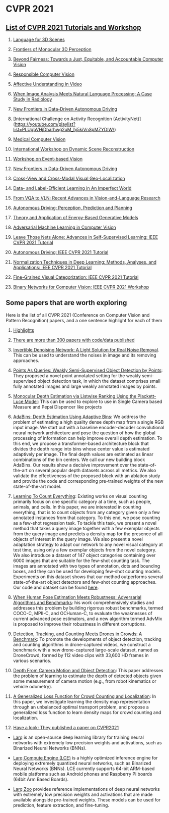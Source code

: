 # CVPR 2021


## [List of CVPR 2021 Tutorials and Workshop](https://www.reddit.com/r/computervision/comments/oa5z3o/list_of_cvpr_2021_tutorials_and_workshop/)

1. [Language for 3D Scenes](https://youtube.com/playlist?list=PLEIhq70yQhTACmNbXjFkA_yYTtR6LE8BR)

2. [Frontiers of Monocular 3D Perception](https://youtube.com/playlist?list=PLEIhq70yQhTDNvBPbec-Z1BgF5S22I3p6)
3. [Beyond Fairness: Towards a Just, Equitable, and Accountable Computer Vision](https://youtube.com/playlist?list=PLEIhq70yQhTCNF9oGxL1Xx3WQn8ddlP1m)
4. [Responsible Computer Vision](https://youtube.com/playlist?list=PLUgbVHjDharh-Vqk1K69uk7AUFKt9JTIl)
5. [Affective Understanding in Video](https://youtube.com/playlist?list=PLUgbVHjDharheJU376Upvk2DoBrmLYHdk)
6. [When Image Analysis Meets Natural Language Processing: A Case Study in Radiology](https://youtube.com/playlist?list=PLUgbVHjDhargV_dgD4TsNObumDvBcpAbm)
7. [New Frontiers in Data-Driven Autonomous Driving](https://youtube.com/playlist?list=PLUgbVHjDharjwxJUlbRObllPj-HRtTLTl)
8. [International Challenge on Activity Recognition (ActivityNet)](https://youtube.com/playlist?list=PLUgbVHjDharhwg2uM_hj5kiVnSpMZYDIW\)
9. [Medical Computer Vision](https://youtube.com/playlist?list=PLUgbVHjDharj9ttEepu-Vv3610-PCK9dK)
10. [International Workshop on Dynamic Scene Reconstruction](https://youtube.com/playlist?list=PLUgbVHjDharhGNLVoq2QkCalwTxIWkjWR)
11. [Workshop on Event-based Vision](https://youtube.com/playlist?list=PLUgbVHjDharj-uqu91nV_anULCfpQoi5b)
12. [New Frontiers in Data-Driven Autonomous Driving](https://youtube.com/playlist?list=PLUgbVHjDharjwxJUlbRObllPj-HRtTLTl)
13. [Cross-View and Cross-Modal Visual Geo-Localization](https://youtube.com/playlist?list=PLUgbVHjDharjTo9tk3xcPJHEkmi33ap-u)
14. [Data- and Label-Efficient Learning in An Imperfect World](https://youtube.com/playlist?list=PLUgbVHjDhari3K24ROdYth2OS4Y4hH028)
15. [From VQA to VLN: Recent Advances in Vision-and-Language Research](https://youtube.com/playlist?list=PLUgbVHjDhari645g1zmpo-MtOVap1FKxh)
16. [Autonomous Driving: Perception, Prediction and Planning](https://youtube.com/playlist?list=PLUgbVHjDhargdoZ9hLlKS6lJIYOqcYoND)
17. [Theory and Application of Energy-Based Generative Models](https://youtube.com/playlist?list=PLUgbVHjDharg7zIB00tCgk8dcrWLnWR0a)
18. [Adversarial Machine Learning in Computer Vision](https://youtube.com/playlist?list=PLUgbVHjDhargI044nRdTVQvc2p9-yORKL)
18. [Leave Those Nets Alone: Advances in Self-Supervised Learning: IEEE CVPR 2021 Tutorial](https://youtube.com/playlist?list=PLUgbVHjDharhcjvDURmtAeLSU84Vr2V-Q)
19. [Autonomous Driving: IEEE CVPR 2021 Tutorial](https://youtube.com/playlist?list=PLUgbVHjDharhCnUzWQryw2rZUe7K_qWdc)
20. [Normalization Techniques in Deep Learning: Methods, Analyses, and Applications: IEEE CVPR 2021 Tutorial](https://youtube.com/playlist?list=PLUgbVHjDhargycWpy2V1jdKto19YhTaTt)
21. [Fine-Grained Visual Categorization: IEEE CVPR 2021 Tutorial](https://youtube.com/playlist?list=PLUgbVHjDhargrqfiqGf8LlN4QeRnds-bP)
22. [Binary Networks for Computer Vision: IEEE CVPR 2021 Workshop](https://youtube.com/playlist?list=PLEIhq70yQhTAdoVAuHUdSR-xQHXzATgYo)


## Some papers that are worth exploring
Here is the list of all CVPR 2021 (Conference on Computer Vision and Pattern Recognition) papers, and a one sentence highlight for each of them

1. [Highlights](https://www.paperdigest.org/2021/06/cvpr-2021-highlights)
2. [There are more than 300 papers with code/data published](https://www.paperdigest.org/2021/06/cvpr-2021-papers-with-code-data/)

1. [Invertible Denoising Network: A Light Solution for Real Noise Removal](https://openaccess.thecvf.com/content/CVPR2021/papers/Liu_Invertible_Denoising_Network_A_Light_Solution_for_Real_Noise_Removal_CVPR_2021_paper.pdf). This can be used to understand the noises in image and its removing approaches.

2. [Points As Queries: Weakly Semi-Supervised Object Detection by Points](https://openaccess.thecvf.com/content/CVPR2021/papers/Chen_Points_As_Queries_Weakly_Semi-Supervised_Object_Detection_by_Points_CVPR_2021_paper.pdf): They proposed a novel point annotated setting for the weakly semi-supervised object detection task, in which the dataset comprises small fully annotated images and large weakly annotated images by points.
3. [Monocular Depth Estimation via Listwise Ranking Using the Plackett-Luce Model](https://openaccess.thecvf.com/content/CVPR2021/papers/Lienen_Monocular_Depth_Estimation_via_Listwise_Ranking_Using_the_Plackett-Luce_Model_CVPR_2021_paper.pdf): This can be used to explore to use in Single Camera based Measure and Pepsi Dispencer like projects

4. [AdaBins: Depth Estimation Using Adaptive Bins](https://openaccess.thecvf.com/content/CVPR2021/papers/Bhat_AdaBins_Depth_Estimation_Using_Adaptive_Bins_CVPR_2021_paper.pdf):
  We address the problem of estimating a high quality dense depth map from a single RGB input image. We start out with a baseline encoder-decoder convolutional neural network architecture and pose the question of how the global processing of information can help improve overall depth estimation. To this end, we propose a transformer-based architecture block that divides the depth range into bins whose center value is estimated adaptively per image. The final depth values are estimated as linear combinations of the bin centers. We call our new building block AdaBins. Our results show a decisive improvement over the state-of-the-art on several popular depth datasets across all metrics. We also validate the effectiveness of the proposed block with an ablation study and provide the code and corresponding pre-trained weights of the new state-of-the-art model.

5. [Learning To Count Everything](https://openaccess.thecvf.com/content/CVPR2021/papers/Ranjan_Learning_To_Count_Everything_CVPR_2021_paper.pdf):
  Existing works on visual counting primarily focus on one specific category at a time, such as people, animals, and cells. In this paper, we are interested in counting everything, that is to count objects from any category given only a few annotated instances from that category. To this end, we pose counting as a few-shot regression task. To tackle this task, we present a novel method that takes a query image together with a few exemplar objects from the query image and predicts a density map for the presence of all objects of interest in the query image. We also present a novel adaptation strategy to adapt our network to any novel visual category at test time, using only a few exemplar objects from the novel category. We also introduce a dataset of 147 object categories containing over 6000 images that are suitable for the few-shot counting task. The images are annotated with two types of annotation, dots and bounding boxes, and they can be used for developing few-shot counting models. Experiments on this dataset shows that our method outperforms several state-of-the-art object detectors and few-shot counting approaches. Our code and dataset can be found [here](https://github.com/cvlab-stonybrook/LearningToCountEverything).

6. [When Human Pose Estimation Meets Robustness: Adversarial Algorithms and Benchmarks](http://openaccess.thecvf.com//content/CVPR2021/html/Wang_When_Human_Pose_Estimation_Meets_Robustness_Adversarial_Algorithms_and_Benchmarks_CVPR_2021_paper.html):
  his work comprehensively studies and addresses this problem by building rigorous robust benchmarks, termed COCO-C, MPII-C, and OCHuman-C, to evaluate the weaknesses of current advanced pose estimators, and a new algorithm termed AdvMix is proposed to improve their robustness in different corruptions.

7. [Detection, Tracking, and Counting Meets Drones in Crowds: A Benchmark](http://openaccess.thecvf.com//content/CVPR2021/html/Wen_Detection_Tracking_and_Counting_Meets_Drones_in_Crowds_A_Benchmark_CVPR_2021_paper.html):
  To promote the developments of object detection, tracking and counting algorithms in drone-captured videos, we construct a benchmark with a new drone-captured large-scale dataset, named as DroneCrowd, formed by 112 video clips with 33,600 HD frames in various scenarios.

8. [Depth From Camera Motion and Object Detection](http://openaccess.thecvf.com//content/CVPR2021/html/Griffin_Depth_From_Camera_Motion_and_Object_Detection_CVPR_2021_paper.html):
  This paper addresses the problem of learning to estimate the depth of detected objects given some measurement of camera motion (e.g., from robot kinematics or vehicle odometry).

9. [A Generalized Loss Function for Crowd Counting and Localization](http://openaccess.thecvf.com//content/CVPR2021/html/Wan_A_Generalized_Loss_Function_for_Crowd_Counting_and_Localization_CVPR_2021_paper.html):
  In this paper, we investigate learning the density map representation through an unbalanced optimal transport problem, and propose a generalized loss function to learn density maps for crowd counting and localization.

10. [Have a look: They published a paper on CVPR2021](https://www.youtube.com/watch?v=CPHC7TljskY&list=PLEIhq70yQhTAdoVAuHUdSR-xQHXzATgYo&index=1)
  * [Larq](https://github.com/larq/larq) is an open-source deep learning library for training neural networks with extremely low precision weights and activations, such as Binarized Neural Networks (BNNs).

  * [Larq Compute Engine (LCE)](https://github.com/larq/compute-engine) is a highly optimized inference engine for deploying extremely quantized neural networks, such as Binarized Neural Networks (BNNs). LCE currently supports 64-bit ARM-based mobile platforms such as Android phones and Raspberry Pi boards (64bit Arm Based Boards).

  * [Larq Zoo](https://docs.larq.dev/zoo/) provides reference implementations of deep neural networks with extremely low precision weights and activations that are made available alongside pre-trained weights. These models can be used for prediction, feature extraction, and fine-tuning.
